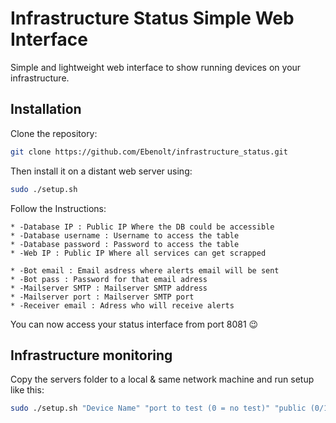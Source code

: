 # Infrastructure Status Simple Web Interface
Simple and lightweight web interface to show running devices on your infrastructure.

## Installation

Clone the repository:
```bash
git clone https://github.com/Ebenolt/infrastructure_status.git
```

Then install it on a distant web server using:
```bash
sudo ./setup.sh
```


Follow the Instructions:

	* -Database IP : Public IP Where the DB could be accessible
	* -Database username : Username to access the table
	* -Database password : Password to access the table
	* -Web IP : Public IP Where all services can get scrapped

	* -Bot email : Email asdress where alerts email will be sent
	* -Bot pass : Password for that email adress
	* -Mailserver SMTP : Mailserver SMTP address
	* -Mailserver port : Mailserver SMTP port
	* -Receiver email : Adress who will receive alerts

You can now access your status interface from port 8081 😉
## Infrastructure monitoring

Copy the servers folder to a local & same network machine and run setup like this:

```bash
sudo ./setup.sh "Device Name" "port to test (0 = no test)" "public (0/1)"
```
